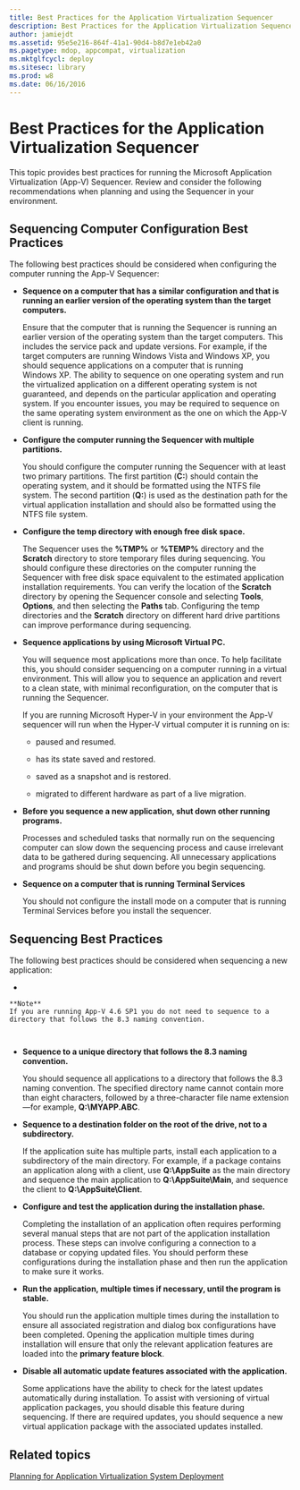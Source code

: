 ```yaml
---
title: Best Practices for the Application Virtualization Sequencer
description: Best Practices for the Application Virtualization Sequencer
author: jamiejdt
ms.assetid: 95e5e216-864f-41a1-90d4-b8d7e1eb42a0
ms.pagetype: mdop, appcompat, virtualization
ms.mktglfcycl: deploy
ms.sitesec: library
ms.prod: w8
ms.date: 06/16/2016
---
```



# Best Practices for the Application Virtualization Sequencer


This topic provides best practices for running the Microsoft Application Virtualization (App-V) Sequencer. Review and consider the following recommendations when planning and using the Sequencer in your environment.

## Sequencing Computer Configuration Best Practices


The following best practices should be considered when configuring the computer running the App-V Sequencer:

-   **Sequence on a computer that has a similar configuration and that is running an earlier version of the operating system than the target computers.**

    Ensure that the computer that is running the Sequencer is running an earlier version of the operating system than the target computers. This includes the service pack and update versions. For example, if the target computers are running Windows Vista and Windows XP, you should sequence applications on a computer that is running Windows XP. The ability to sequence on one operating system and run the virtualized application on a different operating system is not guaranteed, and depends on the particular application and operating system. If you encounter issues, you may be required to sequence on the same operating system environment as the one on which the App-V client is running.

-   **Configure the computer running the Sequencer with multiple partitions.**

    You should configure the computer running the Sequencer with at least two primary partitions. The first partition (**C:**) should contain the operating system, and it should be formatted using the NTFS file system. The second partition (**Q:**) is used as the destination path for the virtual application installation and should also be formatted using the NTFS file system.

-   **Configure the temp directory with enough free disk space.**

    The Sequencer uses the **%TMP%** or **%TEMP%** directory and the **Scratch** directory to store temporary files during sequencing. You should configure these directories on the computer running the Sequencer with free disk space equivalent to the estimated application installation requirements. You can verify the location of the **Scratch** directory by opening the Sequencer console and selecting **Tools**, **Options**, and then selecting the **Paths** tab. Configuring the temp directories and the **Scratch** directory on different hard drive partitions can improve performance during sequencing.

-   **Sequence applications by using Microsoft Virtual PC.**

    You will sequence most applications more than once. To help facilitate this, you should consider sequencing on a computer running in a virtual environment. This will allow you to sequence an application and revert to a clean state, with minimal reconfiguration, on the computer that is running the Sequencer.

    If you are running Microsoft Hyper-V in your environment the App-V sequencer will run when the Hyper-V virtual computer it is running on is:

    -   paused and resumed.

    -   has its state saved and restored.

    -   saved as a snapshot and is restored.

    -   migrated to different hardware as part of a live migration.

-   **Before you sequence a new application, shut down other running programs.**

    Processes and scheduled tasks that normally run on the sequencing computer can slow down the sequencing process and cause irrelevant data to be gathered during sequencing. All unnecessary applications and programs should be shut down before you begin sequencing.

-   **Sequence on a computer that is running Terminal Services**

    You should not configure the install mode on a computer that is running Terminal Services before you install the sequencer.

## Sequencing Best Practices


The following best practices should be considered when sequencing a new application:

-   

    **Note**  
    If you are running App-V 4.6 SP1 you do not need to sequence to a directory that follows the 8.3 naming convention.

     

-   **Sequence to a unique directory that follows the 8.3 naming convention.**

    You should sequence all applications to a directory that follows the 8.3 naming convention. The specified directory name cannot contain more than eight characters, followed by a three-character file name extension—for example, **Q:\\MYAPP.ABC**.

-   **Sequence to a destination folder on the root of the drive, not to a subdirectory.**

    If the application suite has multiple parts, install each application to a subdirectory of the main directory. For example, if a package contains an application along with a client, use **Q:\\AppSuite** as the main directory and sequence the main application to **Q:\\AppSuite\\Main**, and sequence the client to **Q:\\AppSuite\\Client**.

-   **Configure and test the application during the installation phase.**

    Completing the installation of an application often requires performing several manual steps that are not part of the application installation process. These steps can involve configuring a connection to a database or copying updated files. You should perform these configurations during the installation phase and then run the application to make sure it works.

-   **Run the application, multiple times if necessary, until the program is stable.**

    You should run the application multiple times during the installation to ensure all associated registration and dialog box configurations have been completed. Opening the application multiple times during installation will ensure that only the relevant application features are loaded into the **primary feature block**.

-   **Disable all automatic update features associated with the application.**

    Some applications have the ability to check for the latest updates automatically during installation. To assist with versioning of virtual application packages, you should disable this feature during sequencing. If there are required updates, you should sequence a new virtual application package with the associated updates installed.

## Related topics


[Planning for Application Virtualization System Deployment](planning-for-application-virtualization-system-deployment.md)

 

 





